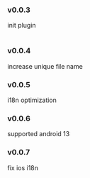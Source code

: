 ### v0.0.3
init plugin
#
### v0.0.4
increase unique file name

### v0.0.5
i18n optimization

### v0.0.6
supported android 13

### v0.0.7
fix ios i18n

